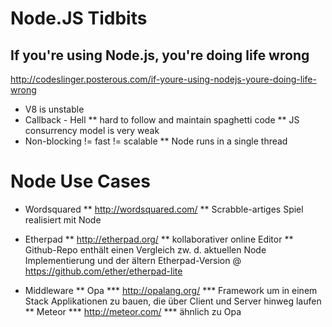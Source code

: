 # Node.JS Tidbits

## If you're using Node.js, you're doing life wrong
http://codeslinger.posterous.com/if-youre-using-nodejs-youre-doing-life-wrong
* V8 is unstable
* Callback - Hell
	** hard to follow and maintain spaghetti code
	** JS consurrency model is very weak
* Non-blocking != fast != scalable
	** Node runs in a single thread


# Node Use Cases
* Wordsquared
	** http://wordsquared.com/
	** Scrabble-artiges Spiel realisiert mit Node

* Etherpad
	** http://etherpad.org/
	** kollaborativer online Editor
	** Github-Repo enthält einen Vergleich zw. d. aktuellen Node Implementierung und der ältern Etherpad-Version @ https://github.com/ether/etherpad-lite
	
* Middleware
	** Opa
		*** http://opalang.org/
		*** Framework um in einem Stack Applikationen zu bauen, die über Client und Server hinweg laufen
	** Meteor
		*** http://meteor.com/
		*** ähnlich zu Opa